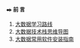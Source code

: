 **:black_nib: 前  言**

1. [大数据学习路线](docs/bigdata/notes/大数据学习路线.md)
2. [大数据技术栈思维导图](docs/bigdata/notes/大数据技术栈思维导图.md)        
3. [大数据常用软件安装指南](docs/bigdata/notes/大数据常用软件安装指南.md)

